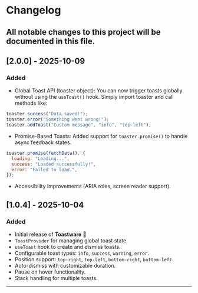 # Changelog

All notable changes to this project will be documented in this file.
---


## [2.0.0] - 2025-10-09

### Added
* Global Toast API (toaster object):
You can now trigger toasts globally without using the `useToast()` hook.
Simply import toaster and call methods like:
```js
toaster.success("Data saved!");
toaster.error("Something went wrong!");
toaster.addToast("Custom message", "info", "top-left");
```
* Promise-Based Toasts:
Added support for `toaster.promise()` to handle async feedback states.
```js
toaster.promise(fetchData(), {
  loading: "Loading...",
  success: "Loaded successfully!",
  error: "Failed to load.",
});
```
* Accessibility improvements (ARIA roles, screen reader support).



## [1.0.4] - 2025-10-04

### Added

* Initial release of **Toastware** 🎉
* `ToastProvider` for managing global toast state.
* `useToast` hook to create and dismiss toasts.
* Configurable toast types: `info`, `success`, `warning`, `error`.
* Position support: `top-right`, `top-left`, `bottom-right`, `bottom-left`.
* Auto-dismiss with customizable duration.
* Pause on hover functionality.
* Stack handling for multiple toasts.

---


